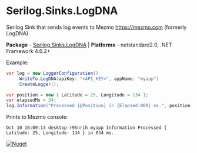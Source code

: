# Serilog.Sinks.LogDNA #

Serilog Sink that sends log events to Mezmo <https://mezmo.com> (formerly LogDNA)

**Package** - [Serilog.Sinks.LogDNA](http://nuget.org/packages/serilog.sinks.logdna) | **Platforms** - netstandard2.0, .NET Framework 4.6.2+

Example:

``` csharp
var log = new LoggerConfiguration()
    .WriteTo.LogDNA(apiKey: "<API_KEY>", appName: "myapp")
    .CreateLogger();

var position = new { Latitude = 25, Longitude = 134 };
var elapsedMs = 34;
log.Information("Processed {@Position} in {Elapsed:000} ms.", position, elapsedMs);
```

Prints to Mezmo console:

``` plaintext
Oct 10 16:09:13 desktop-r9hnrih myapp Information Processed { Latitude: 25, Longitude: 134 } in 034 ms.
```

[![Nuget](https://img.shields.io/nuget/v/serilog.sinks.logdna.svg)](https://www.nuget.org/packages/Serilog.Sinks.LogDNA/)
